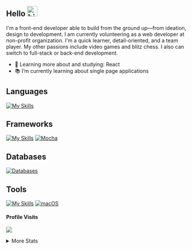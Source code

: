 ## Hello <img src="https://user-images.githubusercontent.com/1303154/88677602-1635ba80-d120-11ea-84d8-d263ba5fc3c0.gif" width="28px" alt="hi">
I'm a front-end developer able to build from the ground up—from ideation, design to development. I am currently volunteering as a web developer at non-profit organization. I'm a quick learner, detail-oriented, and a team player. My other passions include video games and blitz chess. I also can switch to full-stack or back-end development.

- 🌱 Learning more about and studying: React
- 📚 I’m currently learning about single page applications
<!-- - 📫 How to reach me: Coming Soon -->

## Languages
[![My Skills](https://skillicons.dev/icons?i=html,css,py,js,ts,markdown)](https://skillicons.dev)
                    
## Frameworks
[![My Skills](https://skillicons.dev/icons?i=react,nodejs,tailwind,flask,bootstrap,nextjs)](https://skillicons.dev)
[![Mocha](https://img.shields.io/badge/-mocha-%238D6748?style=for-the-badge&logo=mocha&logoColor=white)](#)
<!-- [![Vue.js Badge](https://img.shields.io/badge/Vue.js-35495E?style=for-the-badge&logo=vue.js&logoColor=4FC08D)](#) -->
<!-- [![MaterialUI Badge](https://img.shields.io/badge/MaterialUI-%23563D7C.svg?style=for-the-badge&logo=appveyor&logo=materialui&logoColor=white)](#) -->

## Databases
[![Databases](https://skillicons.dev/icons?i=mongodb,sequelize,sqlite,postgres)](https://skillicons.dev)

## Tools
[![My Skills](https://skillicons.dev/icons?i=vscode,figma,vercel,postman,pycharm,windows,codepen)](https://skillicons.dev)
[![macOS](https://img.shields.io/badge/mac%20os-000000?style=for-the-badge&logo=macos&logoColor=F0F0F0)](#)
<br />

#### Profile Visits 
![](https://komarev.com/ghpvc/?username=el634dev)

<details>
<summary>
  More Stats 
</summary>

<br />

#### Most Used Languages
![Top Languages](https://github-readme-stats.vercel.app/api/top-langs/?username=el634dev&theme=vue-dark&show_icons=true&hide_border=true&layout=compact)

#### Git Streak
[![GitHub Streak](https://streak-stats.demolab.com/?user=el634dev&theme=dark)](https://git.io/streak-stats)

#### Github Stats
![GitHub Stats](https://github-readme-stats.vercel.app/api?username=el634dev&theme=vue-dark&show_icons=true&hide_border=true&count_private=true)
</details>
